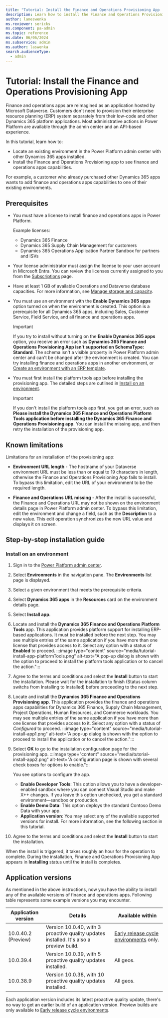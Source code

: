 ```yaml
---
title: "Tutorial: Install the Finance and Operations Provisioning App  | Microsoft Docs"
description: Learn how to install the Finance and Operations Provisioning App onto an existing Power Platform environment.
author: laneswenka
ms.reviewer: sericks
ms.component: pa-admin
ms.topic: reference
ms.date: 06/06/2024
ms.subservice: admin
ms.author: laswenka
search.audienceType: 
  - admin
---
```


# Tutorial: Install the Finance and Operations Provisioning App 

Finance and operations apps are reimagined as an application hosted by Microsoft Dataverse. Customers don't need to provision their enterprise resource planning (ERP) system separately from their low-code and other Dynamics 365 platform applications. Most administrative actions in Power Platform are available through the admin center and an API-based experience.

In this tutorial, learn how to:

- Locate an existing environment in the Power Platform admin center with other Dynamics 365 apps installed.
- Install the Finance and Operations Provisioning app to see finance and operations apps capabilities.

For example, a customer who already purchased other Dynamics 365 apps wants to add finance and operations apps capabilities to one of their existing environments.

## Prerequisites

- You must have a license to install finance and operations apps in Power Platform.

  Example licenses:

  - Dynamics 365 Finance
  - Dynamics 365 Supply Chain Management for customers
  - Dynamics 365 Operations Application Partner Sandbox for partners and ISVs

- Your license administrator must assign the license to your user account in Microsoft Entra. You can review the licenses currently assigned to you from the [Subscriptions](https://portal.office.com/account/?ref=MeControl#subscriptions) page.

- Have at least 1 GB of available Operations and Dataverse database capacities. For more information, see [Manage storage and capacity](../finance-operations-storage-capacity.md).

- You must use an environment with the **Enable Dynamics 365 apps** option turned on when the environment is created. This option is a prerequisite for all Dynamics 365 apps, including Sales, Customer Service, Field Service, and all finance and operations apps.

   > [!IMPORTANT]
   > If you try to install without turning on the **Enable Dynamics 365 apps** option, you receive an error such as **Dynamics 365 Finance and Operations Provisioning App isn't supported on SchemaType: Standard**. The schema isn't a visible property in Power Platform admin center and can't be changed after the environment is created. You can try installing finance and operations apps in another environment, or [Create an environment with an ERP template](./tutorial-deploy-new-environment-with-ERP-template.md).

- You must first install the platform tools app before installing the provisioning app. The detailed steps are outlined in [Install on an environment](#install-on-an-environment).

   > [!IMPORTANT]
   > If you don't install the platform tools app first, you get an error, such as **Please install the Dynamics 365 Finance and Operations Platform Tools application before installing the Dynamics 365 Finance and Operations Provisioning app**. You can install the missing app, and then retry the installation of the provisioning app.

## Known limitations

Limitations for an installation of the provisioning app:  

- **Environment URL length** - The hostname of your Dataverse environment URL must be less than or equal to 19 characters in length, otherwise the Finance and Operations Provisioning App fails to install. To bypass this limitation, edit the URL of your environment to be the required length.

- **Finance and Operations URL missing** - After the install is successful, the Finance and Operations URL may not be shown on the environment details page in Power Platform admin center. To bypass this limitation, edit the environment and change a field, such as the **Description** to a new value. This edit operation synchronizes the new URL value and displays it on screen.

## Step-by-step installation guide

### Install on an environment

1. Sign in to the [Power Platform admin center](https://admin.powerplatform.microsoft.com).
2. Select **Environments** in the navigation pane. The **Environments** list page is displayed.
3. Select a given environment that meets the prerequisite criteria.
4. Select **Dynamics 365 apps** in the **Resources** card on the environment details page.
5. Select **Install app**.
6. Locate and install the **Dynamics 365 Finance and Operations Platform Tools** app. This application provides platform support for installing ERP-based applications. It must be installed before the next step. You may see multiple entries of the same application if you have more than one license that provides access to it. Select any option with a status of **Enabled** to proceed.
   :::image type="content" source="media/tutorial-install-app-platformTools.png" alt-text="A pop-up dialog is shown with the option to proceed to install the platform tools application or to cancel the action.":::
7. Agree to the terms and conditions and select the **Install** button to start the installation. Please wait for the installation to finish (Status column switchs from Installing to Installed) before proceeding to the next step.
8. Locate and install the **Dynamics 365 Finance and Operations Provisioning app**. This application provides the finance and operations apps capabilities for Dynamics 365 Finance, Supply Chain Management, Project Operations, Human Resources, and Commerce workloads. You may see multiple entries of the same application if you have more than one license that provides access to it. Select any option with a status of *Configured* to proceed.
   :::image type="content" source="media/tutorial-install-app1.png" alt-text="A pop-up dialog is shown with the option to proceed to install the application or to cancel the action.":::
9. Select **OK** to go to the installation configuration page for the provisioning app.
   :::image type="content" source="media/tutorial-install-app2.png" alt-text="A configuration page is shown with several check boxes for options to enable.":::

   You see options to configure the app.

   - **Enable Developer Tools**:  This option allows you to have a developer-enabled sandbox where you can connect Visual Studio and make X++ changes. If you leave this option unchecked, you get a standard environment—sandbox or production.
   - **Enable Demo Data**: This option deploys the standard Contoso Demo Data with your app.
   - **Application version**: You may select any of the available supported versions for install. For more information, see the following section in this tutorial.

10. Agree to the terms and conditions and select the **Install** button to start the installation.

When the install is triggered, it takes roughly an hour for the operation to complete. During the installation, Finance and Operations Provisioning App appears in **Installing** status until the install is completes.

## Application versions

As mentioned in the above instructions, now you have the ability to install any of the available versions of finance and operations apps. Following table represents some example versions you may encounter.

| Application version | Details | Available within |
|---------------------|-------------|------------------|
| 10.0.40.2 (Preview) | Version 10.0.40, with 3 proactive quality updates installed. It's also a preview build. | [Early release cycle environments](/power-platform/admin/early-release) only. |
| 10.0.39.4           | Version 10.0.39, with 5 proactive quality updates installed. | All geos. |
| 10.0.38.9           | Version 10.0.38, with 10 proactive quality updates installed. | All geos. |

Each application version includes its latest proactive quality update, there's no way to get an earlier build of an application version. Preview builds are only available to [Early release cycle environments](/power-platform/admin/early-release).
